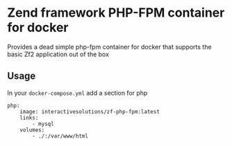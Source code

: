 Zend framework PHP-FPM container for docker
===========================================

Provides a dead simple php-fpm container for docker that supports the basic Zf2 application out of the box

## Usage 

In your `docker-compose.yml` add a section for php

```
php:
    image: interactivesolutions/zf-php-fpm:latest
    links:
        - mysql
    volumes:
        - ./:/var/www/html
```